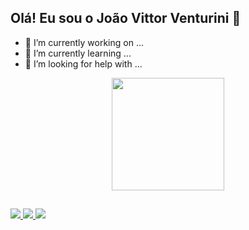 ## Olá! Eu sou o João Vittor Venturini 👋

- 🔭 I’m currently working on ...
- 🌱 I’m currently learning ...
- 🤔 I’m looking for help with ...

<div align="center">
  <a href="https://github.com/JoaoVittorVenturini">
  <img height="180em" src="https://github-readme-stats.vercel.app/api?username=JoaoVittorVenturini&show_icons=true&theme=dark&include_all_commits=true&count_private=true"/>
  <!-- img height="180em" src="https://github-readme-stats.vercel.app/api/top-langs/?username=JoaoVittorVenturini&layout=compact&langs_count=7&theme=dark"/ -->
</div>
  
##
  
<div> 
  <!--linkedin-->
  <a href="https://www.linkedin.com/in/joão-vittor-venturini-lopes-lindo-a9b549247/" target="_blank"> <img src="https://img.shields.io/badge/-LinkedIn-%230077B5?style=for-the-badge&logo=linkedin&logoColor=white" target="_blank"> </a> 
  <!--insta-->
  <a href="https://www.instagram.com/joao.vittor.venturini/" target="_blank"> <img src="https://img.shields.io/badge/-Instagram-%23E4405F?style=for-the-badge&logo=instagram&logoColor=white" target="_blank"> </a>
  <!--discord-->
 <a href="https://discord.gg/BV9hV8ZTEf" target="_blank"> <img src="https://img.shields.io/badge/Discord-7289DA?style=for-the-badge&logo=discord&logoColor=white" target="_blank"> </a> 
  </div>
 
